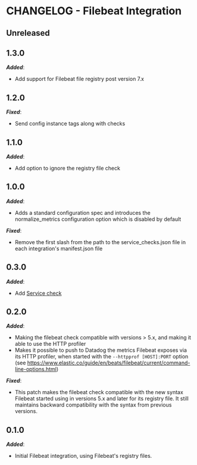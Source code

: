 # CHANGELOG - Filebeat Integration

## Unreleased

## 1.3.0 

***Added***:

* Add support for Filebeat file registry post version 7.x

## 1.2.0 

***Fixed***:

* Send config instance tags along with checks

## 1.1.0 

***Added***:

* Add option to ignore the registry file check

## 1.0.0 

***Added***:

* Adds a standard configuration spec and introduces the normalize_metrics configuration option which is disabled by default

***Fixed***:

* Remove the first slash from the path to the service_checks.json file in each integration's manifest.json file

## 0.3.0

***Added***:

* Add [Service check](https://docs.datadoghq.com/developers/service_checks/agent_service_checks_submission/)

## 0.2.0

***Added***:

* Making the filebeat check compatible with versions > 5.x, and making it able to use the HTTP profiler
* Makes it possible to push to Datadog the metrics Filebeat exposes via its HTTP profiler, when started with the `--httpprof [HOST]:PORT` option (see https://www.elastic.co/guide/en/beats/filebeat/current/command-line-options.html)

***Fixed***:

* This patch makes the filebeat check compatible with the new syntax Filebeat started using in versions 5.x and later for its registry file. It still maintains backward compatibility with the syntax from previous versions.

## 0.1.0 

***Added***:

* Initial Filebeat integration, using Filebeat's registry files.
